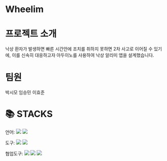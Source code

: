 # Wheelim
# 프로젝트 소개
낙상 환자가 발생하면 빠른 시간안에 조치를 취하지 못하면 2차 사고로 이어질 수 있기에, 이를 신속히 대응하고자 아두이노를 사용하여 낙상 알리미 앱을 설계했습니다. <br>
# 팀원
박시모 임승민 이효준
<h1>📚 STACKS</h1>

언어: <img src="https://img.shields.io/badge/Kotlin-7F52FF?style=for-the-badge&logo=kotlin&logoColor=white">
<img src="https://img.shields.io/badge/C++-00599C?style=for-the-badge&logo=c++&logoColor=white">
<br>

도구: <img src="https://img.shields.io/badge/AndroidStudio-3DDC84?style=for-the-badge&logo=androidstudio&logoColor=black">
<img src="https://img.shields.io/badge/arduino-00878F?style=for-the-badge&logo=arduino&logoColor=black">
<br>

협업도구: <img src="https://img.shields.io/badge/Discord-5865F2?style=for-the-badge&logo=discord&logoColor=black"> 
<img src="https://img.shields.io/badge/Figma-F24E1E?style=for-the-badge&logo=figma&logoColor=black"> 
<img src="https://img.shields.io/badge/Github-181717?style=for-the-badge&logo=github&logoColor=black">
<br>
